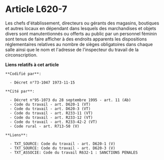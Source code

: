 # Article L620-7

Les chefs d'établissement, directeurs ou gérants des magasins, boutiques et autres locaux en dépendant dans lesquels des
marchandises et objets divers sont manutentionnés ou offerts au public par un personnel féminin sont tenus de faire afficher
à des endroits apparents les dispositions réglementaires relatives au nombre de sièges obligatoires dans chaque salle ainsi
que le nom et l'adresse de l'inspecteur du travail de la circonscription.

**Liens relatifs à cet article**

	**Codifié par**:

	  - Décret n°73-1047 1973-11-15

	**Cité par**:

	  - Décret n°95-1073 du 28 septembre 1995 - art. 11 (Ab)
	  - Code du travail - art. D620-1 (VT)
	  - Code du travail - art. D620-3 (VT)
	  - Code du travail - art. R233-11 (VT)
	  - Code du travail - art. R233-12 (VT)
	  - Code du travail - art. R233-42-2 (VT)
	  - Code rural - art. R713-50 (V)

	**Liens**:

	  - TXT_SOURCE: Code du travail - art. D620-1 (V)
	  - TXT_SOURCE: Code du travail - art. D620-3 (V)
	  - TXT_ASSOCIE: Code du travail R632-1 : SANCTIONS PENALES
